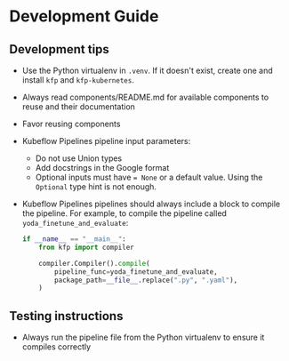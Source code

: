 # Development Guide

## Development tips

- Use the Python virtualenv in `.venv`. If it doesn't exist, create one and install `kfp` and `kfp-kubernetes`.
- Always read components/README.md for available components to reuse and their documentation
- Favor reusing components
- Kubeflow Pipelines pipeline input parameters:
  - Do not use Union types
  - Add docstrings in the Google format
  - Optional inputs must have `= None` or a default value. Using the `Optional` type hint is not enough.
- Kubeflow Pipelines pipelines should always include a block to compile the pipeline. For example, to compile the pipeline called `yoda_finetune_and_evaluate`:

    ```python
    if __name__ == "__main__":
        from kfp import compiler

        compiler.Compiler().compile(
            pipeline_func=yoda_finetune_and_evaluate,
            package_path=__file__.replace(".py", ".yaml"),
        )
    ```

## Testing instructions

- Always run the pipeline file from the Python virtualenv to ensure it compiles correctly
